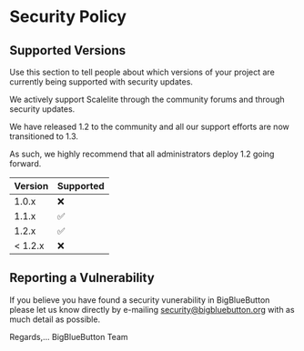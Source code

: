 # Security Policy

## Supported Versions

Use this section to tell people about which versions of your project are
currently being supported with security updates.

We actively support Scalelite through the community forums and through security updates.

We have released 1.2 to the community and all our support efforts are now transitioned to 1.3.

As such, we highly recommend that all administrators deploy 1.2 going forward.

| Version | Supported          |
| ------- | ------------------ |
| 1.0.x   | :x:                |
| 1.1.x   | :white_check_mark: |
| 1.2.x   | :white_check_mark: |
| < 1.2.x | :x:                |

## Reporting a Vulnerability

If you believe you have found a security vunerability in BigBlueButton please let us know directly by e-mailing security@bigbluebutton.org with as much detail as possible.

Regards,... BigBlueButton Team
